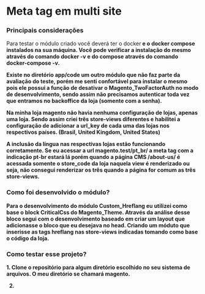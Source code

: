<h1>Meta tag em multi site</h1>

<h3>Principais considerações</h3>

<p>
Para testar o módulo criado você deverá ter o </b>docker<b> e o <b>docker compose</b> instalados na sua máquina. Você pode verificar a instalação do mesmo através do comando <b>docker -v</b> e do compose através do comando docker-compose -v.
</p>
<p>
Existe no diretório app/code um outro módulo que não faz parte da avaliação do teste, porém me senti confortável para instalar o mesmo pois ele possui a função de desativar o Magento_TwoFactorAuth no modo de desenvolvimento, sendo assim não precisamos autenticar toda vez que entramos no backoffice da loja (somente com a senha).
</p>
<p>
Na minha loja magento não havia nenhuma configuração de lojas, apenas uma loja. Sendo assim criei três store-views diferentes e habilitei a configuração de adicionar a url_key de cada uma das lojas nos respectivos países. (Brasil, United Kingdom, United States) 
</p>
<p>
A inclusão da língua nas respectivas lojas estão funcionando corretamente. Se eu acessar a url magento.test/pt_br/ a meta tag com a indicação pt-br estará lá porém quando a página CMS /about-us/ é acessada somente o store_code da loja naquela view é renderizado ou seja, não consegui renderizar os três quando a página for comum as três store-views.
</p>

<h3>Como foi desenvolvido o módulo?</h3>

<p>
Para o desenvolvimento do módulo Custom_Hreflang eu utilizei como base o block CriticalCss do Magento_Theme. Através da análise desse bloco segui com o desenvolvimento baseado em criar um layout que adicionasse o bloco que eu desejava no head. Criando um móduto que inserisse as tags hreflang nas store-views indicadas tomando como base o código da loja.
</p>

<h3>Como testar esse projeto?</h3>
1. Clone o repositório para algum diretório escolhido no seu sistema de arquivos. O meu diretório se chamará <b>magento</b>.

2. 